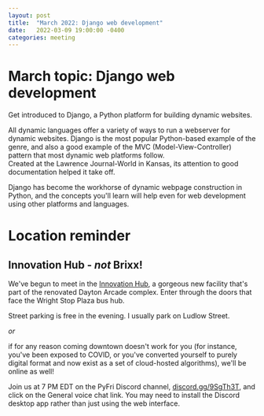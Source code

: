 ```yaml
---
layout: post
title:  "March 2022: Django web development" 
date:   2022-03-09 19:00:00 -0400
categories: meeting
---
```


# March topic: Django web development

Get introduced to Django, a Python platform for building dynamic websites.

All dynamic languages offer a variety of ways to run a webserver for dynamic websites.
Django is the most popular Python-based example of the genre, and also a good example
of the MVC (Model-View-Controller) pattern that most dynamic web platforms follow.  
Created at the Lawrence Journal-World in Kansas, its attention to good documentation 
helped it take off.  

Django has become the workhorse of dynamic webpage construction in Python, and the 
concepts you'll learn will help even for web development using other platforms and
languages.

# Location reminder 

## Innovation Hub - *not* Brixx!

We've begun to meet in the [Innovation Hub](https://www.thehubdayton.com/), a gorgeous new 
facility that's part of the renovated Dayton Arcade complex.  Enter through 
the doors that face the Wright Stop Plaza bus hub.

Street parking is free in the evening.  I usually park on Ludlow Street.

*or* 

if for any reason coming downtown doesn't work for you (for instance, 
you've been exposed to COVID, or you've converted yourself to purely 
digital format and now exist as 
a set of cloud-hosted algorithms), we'll be online as well!  

Join us at 7 PM EDT on the PyFri Discord channel, [discord.gg/9SgTh3T](https://discord.gg/9SgTh3T), and click on the 
General voice chat link.  You may need to install the Discord desktop app rather than just using 
the web interface.


